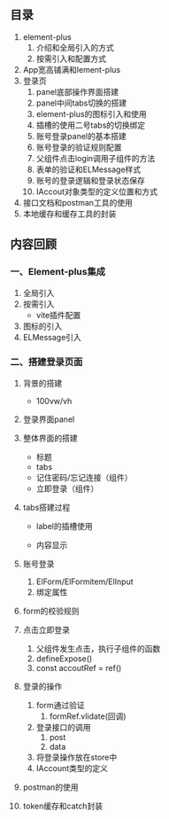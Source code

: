 ## 目录

1. element-plus
   1. 介绍和全局引入的方式
   2. 按需引入和配置方式
2. App宽高铺满和lement-plus
3. 登录页
   1. panel底部操作界面搭建
   2. panel中间tabs切换的搭建
   3. element-plus的图标引入和使用
   4. 插槽的使用二号tabs的切换绑定
   5. 账号登录panel的基本搭建
   6. 账号登录的验证规则配置
   7. 父组件点击login调用子组件的方法
   8. 表单的验证和ELMessage样式
   9. 账号的登录逻辑和登录状态保存
   10. IAccout对象类型的定义位置和方式
4. 接口文档和postman工具的使用
5. 本地缓存和缓存工具的封装

## 内容回顾

### 一、Element-plus集成

1. 全局引入
2. 按需引入
   - vite插件配置
3. 图标的引入
4. ELMessage引入

### 二、搭建登录页面

1. 背景的搭建

   - 100vw/vh

2. 登录界面panel

3. 整体界面的搭建

   - 标题
   - tabs
   - 记住密码/忘记连接（组件）
   - 立即登录（组件）

4. tabs搭建过程

   - label的插槽使用

   - 内容显示

5. 账号登录

   1. ElForm/ElFormitem/ElInput
   2. 绑定属性

6. form的校验规则

7. 点击立即登录

   1. 父组件发生点击，执行子组件的函数
   2. defineExpose()
   3. const accoutRef = ref<InstanceType>()

8. 登录的操作

   1. form通过验证
      1. formRef.vlidate(回调)
   2. 登录接口的调用
      1. post
      2. data
   3. 将登录操作放在store中
   4. IAccount类型的定义

9. postman的使用

10. token缓存和catch封装





